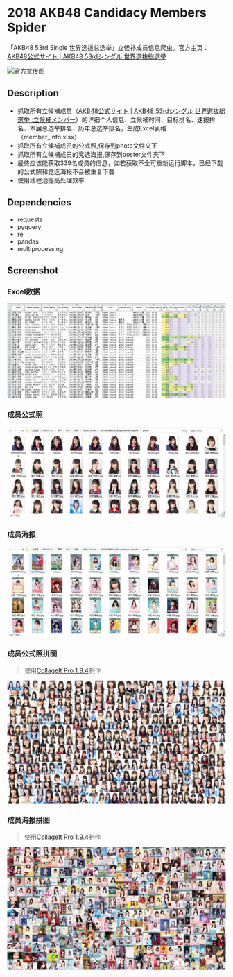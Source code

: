 # 2018 AKB48 Candidacy Members Spider
「AKB48 53rd Single 世界选拔总选举」立候补成员信息爬虫。官方主页：
[AKB48公式サイト | AKB48 53rdシングル 世界選抜総選挙](https://www.akb48.co.jp/sousenkyo53rd)

![官方宣传图](https://s.akb48.co.jp/sousenkyo/banners/112/2e1a7d00a5dd5ac3edab6dde66d0511d.jpg)

## Description
- 抓取所有立候補成员（[AKB48公式サイト | AKB48 53rdシングル 世界選抜総選挙 :立候補メンバー](https://www.akb48.co.jp/sousenkyo53rd/candidate)）的详细个人信息、立候補时间、目标排名、速报排名、本届总选举排名、历年总选举排名，生成Excel表格（member_info.xlsx）
- 抓取所有立候補成员的公式照,保存到photo文件夹下
- 抓取所有立候補成员的竞选海报,保存到poster文件夹下
- 最终应该能获取339名成员的信息，如若获取不全可重新运行脚本，已经下载的公式照和竞选海报不会被重复下载
- 使用线程池提高处理效率

## Dependencies
- requests
- pyquery
- re
- pandas
- multiprocessing

## Screenshot

### Excel数据
![1](./screenshot/excel_screenshot.JPG)

### 成员公式照
![2](./screenshot/photo_screenshot.png)

### 成员海报
![3](./screenshot/poster_screenshot.png)

### 成员公式照拼图
>使用[CollageIt Pro 1.9.4](https://www.portablesoft.org/collageit/)制作

![4](./screenshot/photo_collage.jpg)

### 成员海报拼图
>使用[CollageIt Pro 1.9.4](https://www.portablesoft.org/collageit/)制作

![5](./screenshot/poster_collage.jpg)

